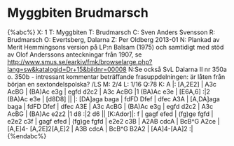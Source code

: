 # Myggbiten Brudmarsch

{%abc%}
X: 1
T: Myggbiten
T: Brudmarsch
C: Sven Anders Svensson
R: Brudmarsch
O: Evertsberg, Dalarna
Z: Per Oldberg 2013-01
N: Plankad av Merit Hemmingsons version på LP:n Balsam (1975) och samtidigt med stöd av Olof Anderssons anteckningar från 1907, se http://www.smus.se/earkiv/fmk/browselarge.php?lang=sw&katalogid=Dr+15&bildnr=00008
N:Se också SvL Dalarna II nr 350a o. 350b - intressant kommentar beträffande frasuppdelningen: är låten från början en sextondelspolska? /LS
M: 2/4
L: 1/16
Q:78
K: A
|: [A,2E2] | A3c AcBG | (BA)Ac e3g | egfd d2c2 | 
A3c AcBG |1 (BA)Ac e3e | [E6A,6] :|2 (BA)Ac e3e | [d8D8] || 
|: [DA]aga baga | fdFD Dfef | dfec A3A | 
[A,DA]aga baga | fdFD Dfef | dfec A3E | 
A3c AcBG | (BA)Ac e3g | egfd d2c2 |
A3c AcBG | (BA)Ac e2z2 |1 d8 :|2 d6 || 
[K:Ador]|: f | gagf efed | (fg)ge fgfd | e2e2 c3f |
gagf efed | (fg)ge fgfd |  e2e2 c3B | 
A2AB cdcA | BcB^G A2ce | [A,E]4- [A,2E]2[A,E]2 | 
A3B cdcA | BcB^G B2A2 | [AA]4-[AA]2 :|
{%endabc%}
